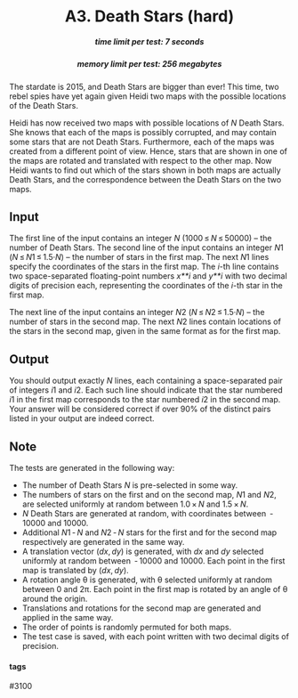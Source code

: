 <h1 style='text-align: center;'> A3. Death Stars (hard)</h1>

<h5 style='text-align: center;'>time limit per test: 7 seconds</h5>
<h5 style='text-align: center;'>memory limit per test: 256 megabytes</h5>

The stardate is 2015, and Death Stars are bigger than ever! This time, two rebel spies have yet again given Heidi two maps with the possible locations of the Death Stars.

Heidi has now received two maps with possible locations of *N* Death Stars. She knows that each of the maps is possibly corrupted, and may contain some stars that are not Death Stars. Furthermore, each of the maps was created from a different point of view. Hence, stars that are shown in one of the maps are rotated and translated with respect to the other map. Now Heidi wants to find out which of the stars shown in both maps are actually Death Stars, and the correspondence between the Death Stars on the two maps. 

## Input

The first line of the input contains an integer *N* (1000 ≤ *N* ≤ 50000) – the number of Death Stars. The second line of the input contains an integer *N*1 (*N* ≤ *N*1 ≤ 1.5·*N*) – the number of stars in the first map. The next *N*1 lines specify the coordinates of the stars in the first map. The *i*-th line contains two space-separated floating-point numbers *x**i* and *y**i* with two decimal digits of precision each, representing the coordinates of the *i*-th star in the first map.

The next line of the input contains an integer *N*2 (*N* ≤ *N*2 ≤ 1.5·*N*) – the number of stars in the second map. The next *N*2 lines contain locations of the stars in the second map, given in the same format as for the first map. 

## Output

You should output exactly *N* lines, each containing a space-separated pair of integers *i*1 and *i*2. Each such line should indicate that the star numbered *i*1 in the first map corresponds to the star numbered *i*2 in the second map. Your answer will be considered correct if over 90% of the distinct pairs listed in your output are indeed correct.

## Note

The tests are generated in the following way: 

* The number of Death Stars *N* is pre-selected in some way.
* The numbers of stars on the first and on the second map, *N*1 and *N*2, are selected uniformly at random between 1.0 × *N* and 1.5 × *N*.
* *N* Death Stars are generated at random, with coordinates between  - 10000 and 10000.
* Additional *N*1 - *N* and *N*2 - *N* stars for the first and for the second map respectively are generated in the same way.
* A translation vector (*dx*, *dy*) is generated, with *dx* and *dy* selected uniformly at random between  - 10000 and 10000. Each point in the first map is translated by (*dx*, *dy*).
* A rotation angle θ is generated, with θ selected uniformly at random between 0 and 2π. Each point in the first map is rotated by an angle of θ around the origin.
* Translations and rotations for the second map are generated and applied in the same way.
* The order of points is randomly permuted for both maps.
* The test case is saved, with each point written with two decimal digits of precision.


#### tags 

#3100 